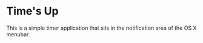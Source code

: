 # Time's Up

This is a simple timer application that sits in the notification area of the OS X menubar.
